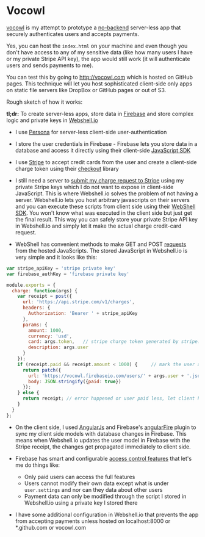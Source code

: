 Vocowl
======

[vocowl](http://vocowl.com) is my attempt to prototype a [no-backend](http://nobackend.org) server-less app that securely authenticates users and accepts payments. 

Yes, you can host the `index.html` on your machine and even though you don't have access to any of my sensitive data (like how many users I have or my private Stripe API key), the app would still work (it will authenticate users and sends payments to me).

You can test this by going to <http://vocowl.com> which is hosted on GitHub pages. This technique will let you host sophisticated client-side only apps on static file servers like DropBox or GitHub pages or out of S3.

Rough sketch of how it works:

**tl;dr:** To create server-less apps, store data in [Firebase](https://www.firebase.com/) and store complex logic and private keys in [Webshell.io](http://webshell.io/)

* I use [Persona](http://persona.org) for server-less client-side user-authentication

* I store the user credentials in Firebase - Firebase lets you store data in a database and access it directly using their client-side [JavaScript SDK](https://www.firebase.com/docs/javascript/firebase/)

* I use [Stripe](https://stripe.com/) to accept credit cards from the user and create a client-side charge token using their [checkout](https://stripe.com/docs/checkout) library

* I still need a server to [submit my charge request to Stripe](https://stripe.com/docs/api/curl#create_charge) using my private Stripe keys which I do not want to expose in client-side JavaScript. This is where Webshell.io solves the problem of not having a server. Webshell.io lets you host arbitrary javascripts on their servers and you can execute these scripts from client side using their [WebShell SDK](https://github.com/webshell/webshell-js-sdk). You won't know what was executed in the client side but just get the final result. This way you can safely store your private Stripe API key in Webshell.io and simply let it make the actual charge credit-card request.

* WebShell has convenient methods to make GET and POST [requests](http://webshell.io/docs/stdlib#http) from the hosted JavaScripts. The stored JavaScript in Webshell.io is very simple and it looks like this:

```javascript
var stripe_apiKey = 'stripe private key'
var firebase_authKey = 'firebase private key'

module.exports = {
  charge: function(args) {
    var receipt = post({
      url: 'https://api.stripe.com/v1/charges',
      headers: {
        Authorization: 'Bearer ' + stripe_apiKey
      },
      params: {
        amount: 1000,
        currency: 'usd',
        card: args.token,   // stripe charge token generated by stripe.js
        description: args.user
      }
    });
    if (receipt.paid && receipt.amount < 1000) {     // mark the user as paid in firebase
      return patch({
        url: 'https://vocowl.firebaseio.com/users/' + args.user + '.json?auth=' + firebase_authKey,
        body: JSON.stringify({paid: true})
      });
    } else {
      return receipt; // error happened or user paid less, let client handle it
    }
  }
};
```

* On the client side, I used [AngularJs](angularjs.org/) and Firebase's [angularFire](https://github.com/firebase/angularFire) plugin to sync my client side models with database changes in Firebase. This means when Webshell.io updates the user model in Firebase with the Stripe receipt, the changes get propagated immediately to client side.

* Firebase has smart and configurable [access control features](https://www.firebase.com/docs/security-quickstart.html) that let's me do things like:
    * Only paid users can access the full features
    * Users cannot modify their own data except what is under `user.settings` and nor can they data about other users
    * Payment data can only be modified through the script I stored in Webshell.io using a private key I stored there

* I have some additional configuration in Webshell.io that prevents the app from accepting payments unless hosted on localhost:8000 or *.github.com or vocowl.com